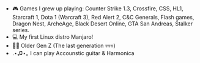 - 🎮 Games I grew up playing: Counter Strike 1.3, Crossfire, CSS, HL1, Starcraft 1, Dota 1 (Warcraft 3), Red Alert 2, C&C Generals, Flash games, Dragon Nest, ArcheAge, Black Desert Online, GTA San Andreas, Stalker series.
- 💻 My first Linux distro Manjaro!
- 🧙‍♂️ Older Gen Z (The last generation 💀💀💀)
- .⋆♫⋆｡ I can play Accounstic guitar & Harmonica


<!---
R01XIceFrost/R01XIceFrost is a ✨ special ✨ repository because its `README.md` (this file) appears on your GitHub profile.
You can click the Preview link to take a look at your changes.
--->
